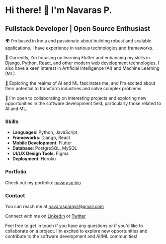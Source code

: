 # Hi there! 👋 I'm Navaras P.

## Fullstack Developer | Open Source Enthusiast

🌍 I'm based in India and passionate about building robust and scalable applications. I have experience in various technologies and frameworks.

🔭 Currently, I'm focusing on learning Flutter and enhancing my skills in Django, Python, React, and other modern web development technologies. I also have a keen interest in Artificial Intelligence (AI) and Machine Learning (ML).

🤖 Exploring the realms of AI and ML fascinates me, and I'm excited about their potential to transform industries and solve complex problems.

👯 I'm open to collaborating on interesting projects and exploring new opportunities in the software development field, particularly those related to AI and ML.

### Skills

- **Languages**: Python, JavaScript
- **Frameworks**: Django, React
- **Mobile Development**: Flutter
- **Database**: PostgreSQL, MySQL
- **UI/UX Design Tools**: Figma
- **Deployment**: Heroku

### Portfolio

Check out my portfolio: [navarasp.bio](https://navarasp.bio)

### Contact

You can reach me at [navarasparayil@gmail.com](mailto:navarasparayil@gmail.com)

Connect with me on [LinkedIn](https://www.linkedin.com/in/navarasp) or [Twitter](https://www.twitter.com/NavarasP)

Feel free to get in touch if you have any questions or if you'd like to collaborate on a project. I'm excited to explore new opportunities and contribute to the software development and AI/ML communities!
